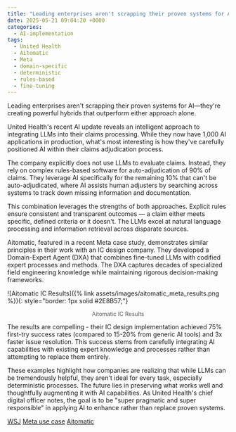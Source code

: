 ```yaml
---
title: "Leading enterprises aren't scrapping their proven systems for AI — they're creating powerful hybrids that outperform either approach alone"
date: 2025-05-21 09:04:20 +0000
categories: 
  - AI-implementation
tags:
  - United Health
  - Aitomatic
  - Meta
  - domain-specific
  - deterministic
  - rules-based
  - fine-tuning
---
```




Leading enterprises aren't scrapping their proven systems for AI—they're creating powerful hybrids that outperform either approach alone.

United Health's recent AI update reveals an intelligent approach to integrating LLMs into their claims processing. While they now have 1,000 AI applications in production, what's most interesting is how they've carefully positioned AI within their claims adjudication process.

The company explicitly does not use LLMs to evaluate claims. Instead, they rely on complex rules-based software for auto-adjudication of 90% of claims. They leverage AI specifically for the remaining 10% that can't be auto-adjudicated, where AI assists human adjusters by searching across systems to track down missing information and documentation.

This combination leverages the strengths of both approaches. Explicit rules ensure consistent and transparent outcomes — a claim either meets specific, defined criteria or it doesn't. The LLMs excel at natural language processing and information retrieval across disparate sources.

Aitomatic, featured in a recent Meta case study, demonstrates similar principles in their work with an IC design company. They developed a Domain-Expert Agent (DXA) that combines fine-tuned LLMs with codified expert processes and methods. The DXA captures decades of specialized field engineering knowledge while maintaining rigorous decision-making frameworks.

![Aitomatic IC Results]({% link assets/images/aitomatic_meta_results.png %}){: style="border: 1px solid #2E8B57;"}
<p style="text-align: center; font-size: 0.9em; color: #555;">
  Aitomatic IC Results
</p>
The results are compelling - their IC design implementation achieved 75% first-try success rates (compared to 15-20% from generic AI tools) and 3x faster issue resolution. This success stems from carefully integrating AI capabilities with existing expert knowledge and processes rather than attempting to replace them entirely.

These examples highlight how companies are realizing that while LLMs can be tremendously helpful, they aren't ideal for every task, especially deterministic processes. The future lies in preserving what works well and thoughtfully augmenting it with AI capabilities. As United Health's chief digital officer notes, the goal is to be "super pragmatic and super responsible" in applying AI to enhance rather than replace proven systems.

[WSJ](https://www.wsj.com/articles/unitedhealth-now-has-1-000-ai-use-cases-including-in-claims-f3387ca3)
[Meta use case](https://www.llama.com/static-resource/llama-case-study-aitomatic-maxlinear/)
[Aitomatic](https://www.aitomatic.com/)
